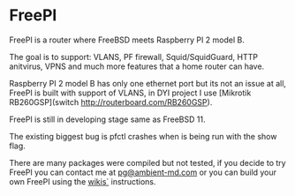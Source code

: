 # FreePI
FreePI is a router where FreeBSD meets Raspberry PI 2 model B.

The goal is to support: VLANS, PF firewall, Squid/SquidGuard, HTTP anitvirus, VPNS and much more features that a home router can have.

Raspberry PI 2 model B has only one ethernet port but its not an issue at all, FreePI is built with support of VLANS, in DYI project I use [Mikrotik RB260GSP](switch http://routerboard.com/RB260GSP).

FreePI is still in developing stage same as FreeBSD 11. 

The existing biggest bug is pfctl crashes when is being run with the show flag. 

There are many packages were compiled but not tested, if you decide to try FreePI you can contact me at pg@ambient-md.com or you can build your own FreePI using the [wikis`](https://github.com/PetruGarstea/FreePI/wiki) instructions.

